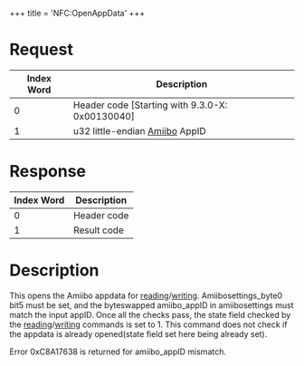 +++
title = 'NFC:OpenAppData'
+++

# Request

| Index Word | Description                                         |
|------------|-----------------------------------------------------|
| 0          | Header code \[Starting with 9.3.0-X: 0x00130040\]   |
| 1          | u32 little-endian [Amiibo](Amiibo "wikilink") AppID |

# Response

| Index Word | Description |
|------------|-------------|
| 0          | Header code |
| 1          | Result code |

# Description

This opens the Amiibo appdata for
[reading](NFC:ReadAppData "wikilink")/[writing](NFC:WriteAppData "wikilink").
Amiibosettings_byte0 bit5 must be set, and the byteswapped amiibo_appID
in amiibosettings must match the input appID. Once all the checks pass,
the state field checked by the
[reading](NFC:ReadAppData "wikilink")/[writing](NFC:WriteAppData "wikilink")
commands is set to 1. This command does not check if the appdata is
already opened(state field set here being already set).

Error 0xC8A17638 is returned for amiibo_appID mismatch.
